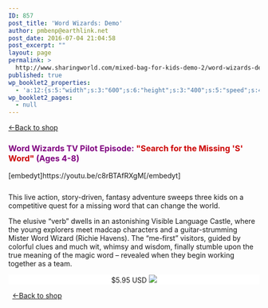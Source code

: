 ```yaml
---
ID: 857
post_title: 'Word Wizards: Demo'
author: pmbenp@earthlink.net
post_date: 2016-07-04 21:04:58
post_excerpt: ""
layout: page
permalink: >
  http://www.sharingworld.com/mixed-bag-for-kids-demo-2/word-wizards-demo
published: true
wp_booklet2_properties:
  - 'a:12:{s:5:"width";s:3:"600";s:6:"height";s:3:"400";s:5:"speed";s:4:"1000";s:5:"delay";s:4:"5000";s:9:"direction";s:3:"LTR";s:14:"arrows_enabled";b:0;s:20:"page_numbers_enabled";b:1;s:14:"cover_behavior";s:4:"open";s:7:"padding";s:2:"10";s:18:"thumbnails_enabled";b:0;s:13:"popup_enabled";s:0:"";s:5:"theme";s:7:"default";}'
wp_booklet2_pages:
  - null
---
```

<a href=": http://www.sharingworld.com/shop-2"> &#8592;Back to shop</a>
<h3 style="text-align: left;"><span style="color: #800080;"><strong>Word Wizards TV Pilot Episode: <span style="color: #cc0000;">"Search for the Missing 'S' Word"</span></strong> (Ages 4-8)</span></h3>
[embedyt]https://youtu.be/c8rBTAfRXgM[/embedyt]
<p style="text-align: left;margin-top:5%;">This live action, story-driven, fantasy adventure sweeps three kids on         a competitive quest for a missing word that can change the world.
 
The elusive “verb” dwells in an astonishing Visible Language Castle,  where the young explorers meet madcap characters and a guitar-strumming Mister Word Wizard (Richie Havens). The “me-first” visitors, guided by colorful clues and much wit, whimsy and wisdom, finally stumble upon the true meaning of the magic word – revealed when they begin working together as a team.</p>

<p style="border: 0px; text-align: center; background-color: #ffffff;">$5.95 USD
<a href="http://www.payloadz.com/go/?id=3123269" target="paypal"><img src="http://www.sharingworld.com/wp-content/uploads/2016/02/add-cart-e1464143165363.png" border="0" ></a></p>
&nbsp;
<a href=": http://www.sharingworld.com/shop-2"> &#8592;Back to shop</a>


<!--<p style="text-align: center;">[video_lightbox_youtube video_id="okYHBguRwiQ" width="840" height="680" anchor="http://www.sharingworld.com/wp-content/uploads/2016/02/mb-video-skin.jpg"][video_lightbox_youtube video_id="okYHBguRwiQ" width="840" height="680" anchor="Demo"]</p>-->